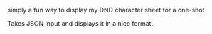 simply a fun way to display my DND character sheet for a one-shot

Takes JSON input and displays it in a nice format.
